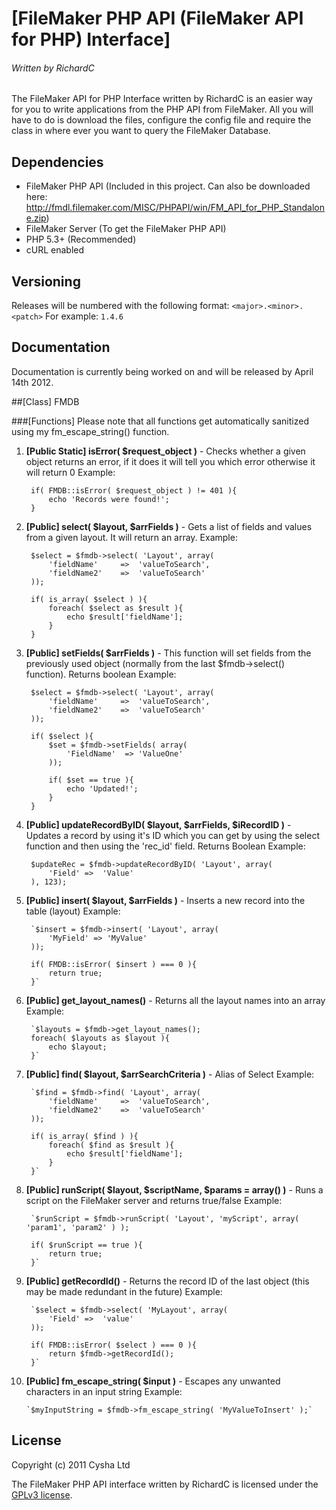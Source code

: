 # [FileMaker PHP API (FileMaker API for PHP) Interface]

###### Written by RichardC

The FileMaker API for PHP Interface written by RichardC is an easier way for you to write applications from the PHP API from FileMaker.
All you will have to do is download the files, configure the config file and require the class in where ever you want to query the FileMaker Database.

## Dependencies
- FileMaker PHP API (Included in this project. Can also be downloaded here: http://fmdl.filemaker.com/MISC/PHPAPI/win/FM_API_for_PHP_Standalone.zip)
- FileMaker Server (To get the FileMaker PHP API)
- PHP 5.3+ (Recommended)
- cURL enabled


## Versioning
Releases will be numbered with the following format:
`<major>.<minor>.<patch>` 
For example: `1.4.6`


## Documentation
Documentation is currently being worked on and will be released by April 14th 2012.

##[Class] FMDB

###[Functions]
Please note that all functions get automatically sanitized using my fm_escape_string() function.

1. **[Public Static] isError( $request_object )** - Checks whether a given object returns an error, if it does it will tell you which error otherwise it will return 0
    Example: 
    
        if( FMDB::isError( $request_object ) != 401 ){
            echo 'Records were found!';
        }
        
2. **[Public] select( $layout, $arrFields )** - Gets a list of fields and values from a given layout. It will return an array.
    Example:
    
        $select = $fmdb->select( 'Layout', array(
            'fieldName'     =>  'valueToSearch',
            'fieldName2'    =>  'valueToSearch'
        )); 
        
        if( is_array( $select ) ){
            foreach( $select as $result ){
                echo $result['fieldName'];
            }
        }
        
3. **[Public] setFields( $arrFields )** - This function will set fields from the previously used object (normally from the last $fmdb->select() function). Returns boolean
    Example:
    
        $select = $fmdb->select( 'Layout', array(
            'fieldName'     =>  'valueToSearch',
            'fieldName2'    =>  'valueToSearch'
        )); 
        
        if( $select ){  
            $set = $fmdb->setFields( array(
                'FieldName'  => 'ValueOne'
            ));
            
            if( $set == true ){
                echo 'Updated!';
            }
        }
    
4. **[Public] updateRecordByID( $layout, $arrFields, $iRecordID )** - Updates a record by using it's ID which you can get by using the select function and then using the 'rec_id' field. Returns Boolean
    Example:
    
        $updateRec = $fmdb->updateRecordByID( 'Layout', array(
            'Field' =>  'Value'
        ), 123);
        
5. **[Public] insert( $layout, $arrFields )** - Inserts a new record into the table (layout)
    Example:
    
        `$insert = $fmdb->insert( 'Layout', array(
            'MyField' => 'MyValue'
        ));
        
        if( FMDB::isError( $insert ) === 0 ){
            return true;
        }`

6. **[Public] get_layout_names()** - Returns all the layout names into an array
    Example:
    
        `$layouts = $fmdb->get_layout_names();
        foreach( $layouts as $layout ){
            echo $layout;
        }`

7. **[Public] find( $layout, $arrSearchCriteria )** - Alias of Select
    Example:
    
        `$find = $fmdb->find( 'Layout', array(
            'fieldName'     =>  'valueToSearch',
            'fieldName2'    =>  'valueToSearch'
        )); 
        
        if( is_array( $find ) ){
            foreach( $find as $result ){
                echo $result['fieldName'];
            }
        }`

8. **[Public] runScript( $layout, $scriptName, $params = array() )** - Runs a script on the FileMaker server and returns true/false
    Example:
    
        `$runScript = $fmdb->runScript( 'Layout', 'myScript', array( 'param1', 'param2' ) );
        
        if( $runScript == true ){
            return true;
        }`
        

9. **[Public] getRecordId()** - Returns the record ID of the last object (this may be made redundant in the future)
    Example:
        
        `$select = $fmdb->select( 'MyLayout', array(
            'Field' =>  'value'
        ));
        
        if( FMDB::isError( $select ) === 0 ){
            return $fmdb->getRecordId();
        }`

10. **[Public] fm_escape_string( $input )** - Escapes any unwanted characters in an input string
    Example:
    
        `$myInputString = $fmdb->fm_escape_string( 'MyValueToInsert' );`



## License

Copyright (c) 2011 Cysha Ltd

The FileMaker PHP API interface written by RichardC is licensed under the [GPLv3 license](http://www.gnu.org/licenses/gpl-3.0.html).